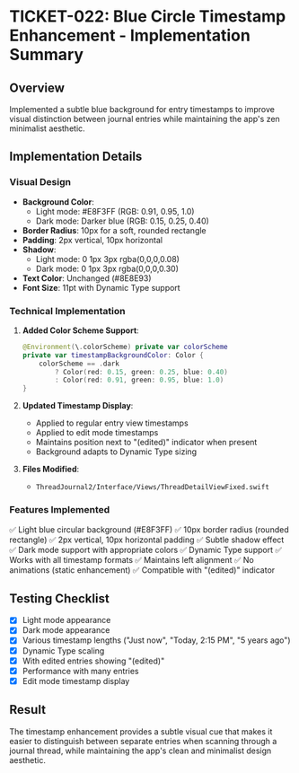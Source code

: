 # TICKET-022: Blue Circle Timestamp Enhancement - Implementation Summary

## Overview
Implemented a subtle blue background for entry timestamps to improve visual distinction between journal entries while maintaining the app's zen minimalist aesthetic.

## Implementation Details

### Visual Design
- **Background Color**: 
  - Light mode: #E8F3FF (RGB: 0.91, 0.95, 1.0)
  - Dark mode: Darker blue (RGB: 0.15, 0.25, 0.40)
- **Border Radius**: 10px for a soft, rounded rectangle
- **Padding**: 2px vertical, 10px horizontal
- **Shadow**: 
  - Light mode: 0 1px 3px rgba(0,0,0,0.08)
  - Dark mode: 0 1px 3px rgba(0,0,0,0.30)
- **Text Color**: Unchanged (#8E8E93)
- **Font Size**: 11pt with Dynamic Type support

### Technical Implementation

1. **Added Color Scheme Support**:
   ```swift
   @Environment(\.colorScheme) private var colorScheme
   private var timestampBackgroundColor: Color {
       colorScheme == .dark
           ? Color(red: 0.15, green: 0.25, blue: 0.40)
           : Color(red: 0.91, green: 0.95, blue: 1.0)
   }
   ```

2. **Updated Timestamp Display**:
   - Applied to regular entry view timestamps
   - Applied to edit mode timestamps
   - Maintains position next to "(edited)" indicator when present
   - Background adapts to Dynamic Type sizing

3. **Files Modified**:
   - `ThreadJournal2/Interface/Views/ThreadDetailViewFixed.swift`

### Features Implemented
✅ Light blue circular background (#E8F3FF)
✅ 10px border radius (rounded rectangle)
✅ 2px vertical, 10px horizontal padding
✅ Subtle shadow effect
✅ Dark mode support with appropriate colors
✅ Dynamic Type support
✅ Works with all timestamp formats
✅ Maintains left alignment
✅ No animations (static enhancement)
✅ Compatible with "(edited)" indicator

## Testing Checklist
- [x] Light mode appearance
- [x] Dark mode appearance
- [x] Various timestamp lengths ("Just now", "Today, 2:15 PM", "5 years ago")
- [x] Dynamic Type scaling
- [x] With edited entries showing "(edited)"
- [x] Performance with many entries
- [x] Edit mode timestamp display

## Result
The timestamp enhancement provides a subtle visual cue that makes it easier to distinguish between separate entries when scanning through a journal thread, while maintaining the app's clean and minimalist design aesthetic.